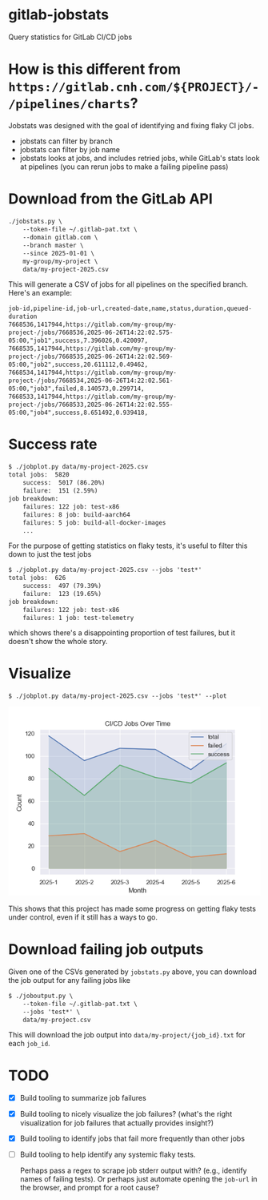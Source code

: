 # gitlab-jobstats

Query statistics for GitLab CI/CD jobs

# How is this different from `https://gitlab.cnh.com/${PROJECT}/-/pipelines/charts`?

Jobstats was designed with the goal of identifying and fixing flaky CI jobs.

* jobstats can filter by branch
* jobstats can filter by job name
* jobstats looks at jobs, and includes retried jobs, while GitLab's stats look at pipelines (you can
  rerun jobs to make a failing pipeline pass)

# Download from the GitLab API

```shell
./jobstats.py \
    --token-file ~/.gitlab-pat.txt \
    --domain gitlab.com \
    --branch master \
    --since 2025-01-01 \
    my-group/my-project \
    data/my-project-2025.csv
```

This will generate a CSV of jobs for all pipelines on the specified branch. Here's an example:

```
job-id,pipeline-id,job-url,created-date,name,status,duration,queued-duration
7668536,1417944,https://gitlab.com/my-group/my-project-/jobs/7668536,2025-06-26T14:22:02.575-05:00,"job1",success,7.396026,0.420097,
7668535,1417944,https://gitlab.com/my-group/my-project-/jobs/7668535,2025-06-26T14:22:02.569-05:00,"job2",success,20.611112,0.49462,
7668534,1417944,https://gitlab.com/my-group/my-project-/jobs/7668534,2025-06-26T14:22:02.561-05:00,"job3",failed,8.140573,0.299714,
7668533,1417944,https://gitlab.com/my-group/my-project-/jobs/7668533,2025-06-26T14:22:02.555-05:00,"job4",success,8.651492,0.939418,
```

# Success rate

```shell
$ ./jobplot.py data/my-project-2025.csv
total jobs:  5820
    success:  5017 (86.20%)
    failure:  151 (2.59%)
job breakdown:
    failures: 122 job: test-x86
    failures: 8 job: build-aarch64
    failures: 5 job: build-all-docker-images
    ...
```

For the purpose of getting statistics on flaky tests, it's useful to filter this down to just the
test jobs

```shell
$ ./jobplot.py data/my-project-2025.csv --jobs 'test*'
total jobs:  626
    success:  497 (79.39%)
    failure:  123 (19.65%)
job breakdown:
    failures: 122 job: test-x86
    failures: 1 job: test-telemetry
```

which shows there's a disappointing proportion of test failures, but it doesn't show the whole
story.

# Visualize

```shell
$ ./jobplot.py data/my-project-2025.csv --jobs 'test*' --plot
```

![example plot](data/example.png)

This shows that this project has made some progress on getting flaky tests under control, even if it
still has a ways to go.

# Download failing job outputs

Given one of the CSVs generated by `jobstats.py` above, you can download the job output for any
failing jobs like

```shell
$ ./joboutput.py \
    --token-file ~/.gitlab-pat.txt \
    --jobs 'test*' \
    data/my-project.csv
```

This will download the job output into `data/my-project/{job_id}.txt` for each `job_id`.

# TODO

* [x] Build tooling to summarize job failures
* [x] Build tooling to nicely visualize the job failures? (what's the right visualization for job
      failures that actually provides insight?)
* [x] Build tooling to identify jobs that fail more frequently than other jobs
* [ ] Build tooling to help identify any systemic flaky tests.

  Perhaps pass a regex to scrape job stderr output with? (e.g., identify names of failing tests). Or
  perhaps just automate opening the `job-url` in the browser, and prompt for a root cause?
